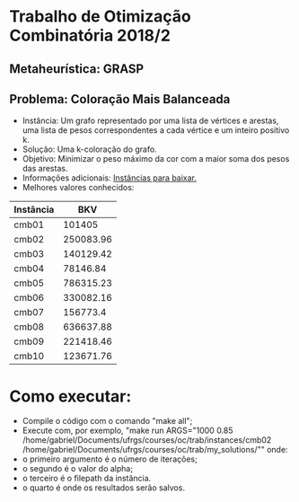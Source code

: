 # Trabalho de Otimização Combinatória 2018/2
## Metaheurística: GRASP
## Problema: Coloração Mais Balanceada
- Instância: Um grafo representado por uma lista de vértices e arestas, uma
lista de pesos correspondentes a cada vértice e um inteiro positivo k.
- Solução: Uma k-coloração do grafo.
- Objetivo: Minimizar o peso máximo da cor com a maior soma dos pesos das arestas.
- Informações adicionais: [Instâncias para baixar.](http://www.inf.ufrgs.br/~mrpritt/oc/cmb.zip)
- Melhores valores conhecidos:

| Instância	 |       BKV |
| -------------- | --------- |
| cmb01          |    101405 |
| cmb02          | 250083.96 |
| cmb03          | 140129.42 |
| cmb04          |  78146.84 |
| cmb05          | 786315.23 |
| cmb06          | 330082.16 |
| cmb07          |  156773.4 |
| cmb08          | 636637.88 |
| cmb09          | 221418.46 |
| cmb10          | 123671.76 |

# Como executar:
  - Compile o código com o comando "make all";
  - Execute com, por exemplo, "make run ARGS="1000 0.85 /home/gabriel/Documents/ufrgs/courses/oc/trab/instances/cmb02 /home/gabriel/Documents/ufrgs/courses/oc/trab/my_solutions/"" onde:
   - o primeiro argumento é o número de iterações;
   - o segundo é o valor do alpha;
   - o terceiro é o filepath da instância.
   - o quarto é onde os resultados serão salvos.
